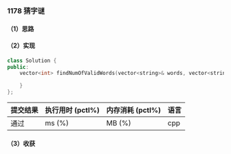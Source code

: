 ### 1178 猜字谜

#### （1）思路

#### （2）实现

```cpp
class Solution {
public:
    vector<int> findNumOfValidWords(vector<string>& words, vector<string>& puzzles) {

    }
};
```

| 提交结果 | 执行用时 (pctl%) | 内存消耗 (pctl%) | 语言 |
|:---------|:-----------------|:-----------------|:-----|
| 通过     |  ms (%)   |  MB (%)  | cpp  |

#### （3）收获
